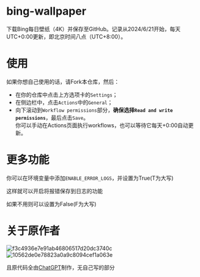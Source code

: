 # bing-wallpaper
下载Bing每日壁纸（4K）并保存至GitHub。记录从2024/6/21开始，每天UTC+0:00更新，即北京时间八点（UTC+8:00）。

# 使用
如果你想自己使用的话，请Fork本仓库，然后：
- 在你的仓库中点击上方选项卡的```Settings```；
- 在侧边栏中，点击```Actions```中的```General```；
- 向下滚动到```Workflow permissions```部分，**确保选择```Read and write permissions```**，最后点击```Save```。   
你可以手动在Actions页面执行workflows，也可以等待它每天+0:00自动更新。

# 更多功能
你可以在环境变量中添加`ENABLE_ERROR_LOGS`，并设置为True(T为大写)

这样就可以开启将报错保存到日志的功能

如果不用则可以设置为False(F为大写)

# 关于原作者
![f3c4936e7e91ab46806517d20dc3740c](https://github.com/xiaojiangxj233/bing-wallpaper/assets/109403149/106c23e4-069c-478c-9d05-6d8251e43f4d)
![10562de0e78823a0a9c8094cef1a063e](https://github.com/xiaojiangxj233/bing-wallpaper/assets/109403149/0c0cc010-a702-4be2-8319-9197ad0c78bf)

且原代码全由[ChatGPT](chatgpt.com)制作，无自己写的部分
